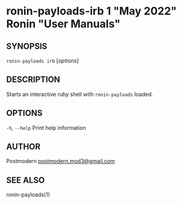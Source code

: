 # ronin-payloads-irb 1 "May 2022" Ronin "User Manuals"

## SYNOPSIS

`ronin-payloads irb` [*options*]

## DESCRIPTION

Starts an interactive ruby shell with `ronin-payloads` loaded.

## OPTIONS

`-h`, `--help`
  Print help information

## AUTHOR

Postmodern <postmodern.mod3@gmail.com>

## SEE ALSO

ronin-payloads(1)
